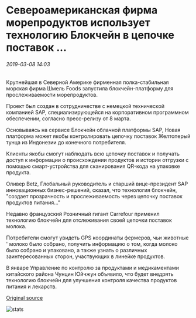 # Североамериканская фирма морепродуктов использует технологию Блокчейн в цепочке поставок ...

###### 2019-03-08 14:03

Крупнейшая в Северной Америке фирменная полка-стабильная морская фирма Шмель Foods запустила блокчейн-платформу для прослеживаемости морепродуктов.

Проект был создан в сотрудничестве с немецкой технической компанией SAP, специализирующейся на корпоративном программном обеспечении, согласно пресс-релизу от 8 марта.

Основываясь на сервисе Блокчейн облачной платформы SAP, Новая платформа может якобы контролировать цепочку поставок Желтоперый тунца из Индонезии до конечного потребителя.

Клиенты якобы смогут наблюдать всю цепочку поставок и получать доступ к информации о происхождении продуктов и истории отгрузки с помощью смарт-устройства для сканирования QR-кода на упаковке продукта.

Оливер Betz, Глобальный руководитель и старший вице-президент SAP инновационных бизнес-решений, сказал, что технология блокчейн, "создает прозрачность и прослеживаемость через цепочку поставок продуктов питания..."

Недавно французский Розничный гигант Carrefour применил технологию блокчейн для отслеживания своей цепочки поставок молока.

Потребители смогут увидеть GPS координаты фермеров, чьи животные ' молоко было собрано, получить информацию о том, когда молоко было собрано и упаковано, а также узнать о различных заинтересованных сторон, участвующих в линейке продуктов.

В январе Управление по контролю за продуктами и медикаментами китайского района Чунцин Юйчжун объявило, что будет внедрять технологию блокчейн для улучшения контроля качества продуктов питания и лекарств.

[Original source](https://cointelegraph.com/news/north-american-seafood-firm-to-use-blockchain-tech-in-supply-chain)

![stats](https://c.statcounter.com/11760860/0/a89fa40b/1/ "stats")